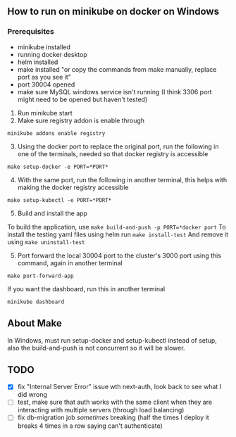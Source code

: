 
## How to run on minikube on docker on Windows
### Prerequisites
- minikube installed
- running docker desktop
- helm installed
- make installed "or copy the commands from make manually, replace port as you see it"
- port 30004 opened
- make sure MySQL windows service isn't running (I think 3306 port might need to be opened but haven't tested)

1. Run minikube start
2. Make sure registry addon is enable through
```
minikube addons enable registry
```
3. Using the docker port to replace the original port, run the following in one of the terminals, needed so that docker registry is accessible
```
make setup-docker -e PORT=*PORT*
```

4. With the same port, run the following in another terminal, this helps with making the docker registry accessible
```
make setup-kubectl -e PORT=*PORT*
```

5. Build and install the app

To build the application, use `make build-and-push -p PORT=*docker port`
To install the testing yaml files using helm run `make install-test`
And remove it using `make uninstall-test`

5. Port forward the local 30004 port to the cluster's 3000 port using this command, again in another terminal
```
make port-forward-app
```

If you want the dashboard, run this in another terminal
````
minikube dashboard
``````

## About Make
In Windows, must run setup-docker and setup-kubectl instead of setup, also the build-and-push is not concurrent so it will be slower.

## TODO

- [x] fix "Internal Server Error" issue wth next-auth, look back to see what I did wrong
- [ ] test, make sure that auth works with the same client when they are interacting with multiple servers (through load balancing)
- [ ] fix db-migration job _sometimes_ breaking (half the times I deploy it breaks 4 times in a row saying can't authenticate)
